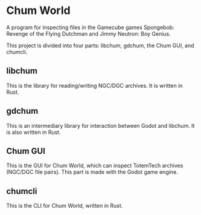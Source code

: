 # Chum World

A program for inspecting files in the Gamecube games Spongebob: Revenge of the Flying Dutchman and Jimmy Neutron: Boy Genius.

This project is divided into four parts: libchum, gdchum, the Chum GUI, and chumcli.

## libchum

This is the library for reading/writing NGC/DGC archives. It is written in Rust.

## gdchum

This is an intermediary library for interaction between Godot and libchum. It is also written in Rust.

## Chum GUI

This is the GUI for Chum World, which can inspect TotemTech archives (NGC/DGC file pairs). This part is made with the Godot game engine.

## chumcli

This is the CLI for Chum World, written in Rust.

